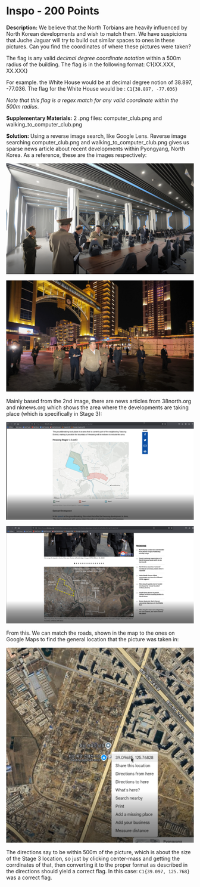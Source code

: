 # Inspo - 200 Points

**Description:** We believe that the North Torbians are heavily influenced by North Korean developments and wish to match them. We have suspicions that Juche Jaguar will try to build out similar spaces to ones in these pictures. Can you find the coordinates of where these pictures were taken?

The flag is any valid *decimal degree coordinate notation* within a 500m radius of the building. The flag is in the following format: C1{XX.XXX, XX.XXX}

For example. the White House would be at decimal degree notion of 38.897, -77.036. The flag for the White House would be : `C1{38.897, -77.036}`

*Note that this flag is a regex match for any valid coordinate within the 500m radius*.

**Supplementary Materials:** 2 .png files: computer_club.png and walking_to_computer_club.png

**Solution:** Using a reverse image search, like Google Lens. Reverse image searching computer_club.png and walking_to_computer_club.png gives us sparse news article about recent developments within Pyongyang, North Korea. As a reference, these are the images respectively:

![computer_club.png](computer_club.png)

![walking_to_computer_club.png](walking_to_computer_club.png)

Mainly based from the 2nd image, there are news articles from 38north.org and nknews.org which shows the area where the developments are taking place (which is specifically in Stage 3):

![map.png](map.png)

![map2.png](map2.png)

From this. We can match the roads, shown in the map to the ones on Google Maps to find the general location that the picture was taken in:

![found.png](found.png)

The directions say to be within 500m of the picture, which is about the size of the Stage 3 location, so just by clicking center-mass and getting the corrdinates of that, then converting it to the proper format as described in the directions should yield a correct flag. In this case: `C1{39.097, 125.768}` was a correct flag.